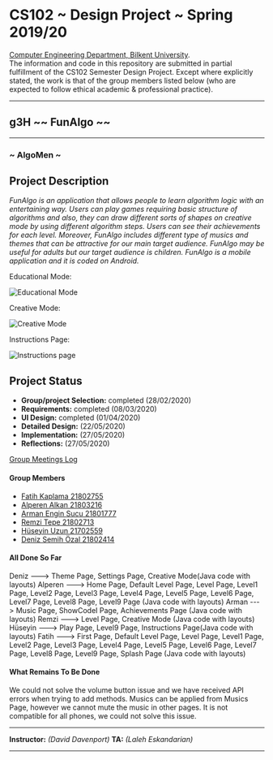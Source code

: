 
# CS102 ~ Design Project ~ Spring 2019/20
[Computer Engineering Department, Bilkent University](http://w3.cs.bilkent.edu.tr/en/).  
The information and code in this repository are submitted in partial fulfillment of the CS102 Semester Design Project. Except where explicitly stated, the work is that of the group members listed below (who are expected to follow ethical academic & professional practice).
****
## g3H ~~ FunAlgo ~~
****
### ~ AlgoMen ~

## Project Description
   _FunAlgo is an application that allows people to learn algorithm logic with an entertaining way. Users can play games requiring basic structure of algorithms and also, they can draw different sorts of shapes on creative mode by using different algorithm steps. Users can see their achievements for each level. Moreover, FunAlgo includes different type of musics and themes that can be attractive for our main target audience. FunAlgo may be useful for adults but our target audience is children. FunAlgo is a mobile application and it is coded on Android._
   
   Educational Mode:
   
   ![Educational Mode](https://user-images.githubusercontent.com/63668011/83145570-a7c38480-a0fd-11ea-89bb-6deb5b056bd8.PNG)
   
   Creative Mode:
   
   ![Creative Mode](https://user-images.githubusercontent.com/63668011/83145912-33d5ac00-a0fe-11ea-89e9-226909e97807.PNG)
   
   Instructions Page:
   
   ![Instructions page](https://user-images.githubusercontent.com/63668011/83145682-dfcac780-a0fd-11ea-8307-afab468b9f47.PNG)



   

## Project Status
+ **Group/project Selection:** completed (28/02/2020)
+ **Requirements:** completed (08/03/2020)
+ **UI Design:** completed (01/04/2020)
+ **Detailed Design:** (22/05/2020)
+ **Implementation:** (27/05/2020)
+ **Reflections:** (27/05/2020)

[Group Meetings Log](group/meetingslog.md)
#### Group Members
- [Fatih Kaplama      21802755](group/member1_log.md)    
- [Alperen Alkan     21803216](group/member2_log.md)
- [Arman Engin Sucu   21801777](group/member3_log.md)
- [Remzi Tepe         21802713](group/member4_log.md)
- [Hüseyin Uzun       21702559](group/member5_log.md)
- [Deniz Semih Özal     21802414](group/member6_log.md)

#### All Done So Far
Deniz ---> Theme Page, Settings Page, Creative Mode(Java code with layouts)
Alperen ---> Home Page, Default Level Page, Level Page, Level1 Page, Level2 Page, Level3 Page, Level4 Page, Level5 Page, Level6 Page, Level7 Page, Level8 Page, Level9 Page (Java code with layouts)
Arman ---> Music Page, ShowCodeI Page, Achievements Page (Java code with layouts)
Remzi ---> Level Page, Creative Mode (Java code with layouts)
Hüseyin ---> Play Page, Level9 Page, Instructions Page(Java code with layouts)
Fatih ---> First Page, Default Level Page, Level Page, Level1 Page, Level2 Page, Level3 Page, Level4 Page, Level5 Page, Level6 Page, Level7 Page, Level8 Page, Level9 Page, Splash Page (Java code with layouts)

#### What Remains To Be Done
We could not solve the volume button issue and we have received API errors when trying to add methods. Musics can be applied from    Musics Page, however we cannot mute the music in other pages.
It is not compatible for all phones, we could not solve this issue.

****
**Instructor:** _(David Davenport)_   **TA:**  _(Laleh Eskandarian)_
****
